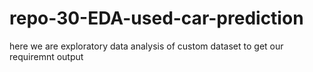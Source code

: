 # repo-30-EDA-used-car-prediction
here we are exploratory data analysis of custom dataset to get our requiremnt output
